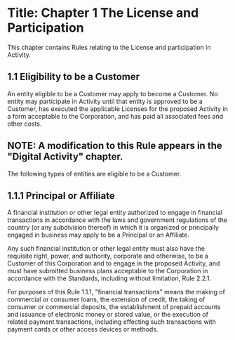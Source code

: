 # Title: **Chapter 1 The License and Participation**

This chapter contains Rules relating to the License and participation in Activity.





## **1.1 Eligibility to be a Customer**

An entity eligible to be a Customer may apply to become a Customer. No entity may participate in Activity until that entity is approved to be a Customer, has executed the applicable Licenses for the proposed Activity in a form acceptable to the Corporation, and has paid all associated fees and other costs.

## **NOTE: A modification to this Rule appears in the "Digital Activity" chapter.**

The following types of entities are eligible to be a Customer.

## **1.1.1 Principal or Affiliate**

A financial institution or other legal entity authorized to engage in financial transactions in accordance with the laws and government regulations of the country (or any subdivision thereof) in which it is organized or principally engaged in business may apply to be a Principal or an Affiliate.

Any such financial institution or other legal entity must also have the requisite right, power, and authority, corporate and otherwise, to be a Customer of this Corporation and to engage in the proposed Activity, and must have submitted business plans acceptable to the Corporation in accordance with the Standards, including without limitation, Rule 2.2.1.

For purposes of this Rule 1.1.1, "financial transactions" means the making of commercial or consumer loans, the extension of credit, the taking of consumer or commercial deposits, the establishment of prepaid accounts and issuance of electronic money or stored value, or the execution of related payment transactions, including effecting such transactions with payment cards or other access devices or methods.